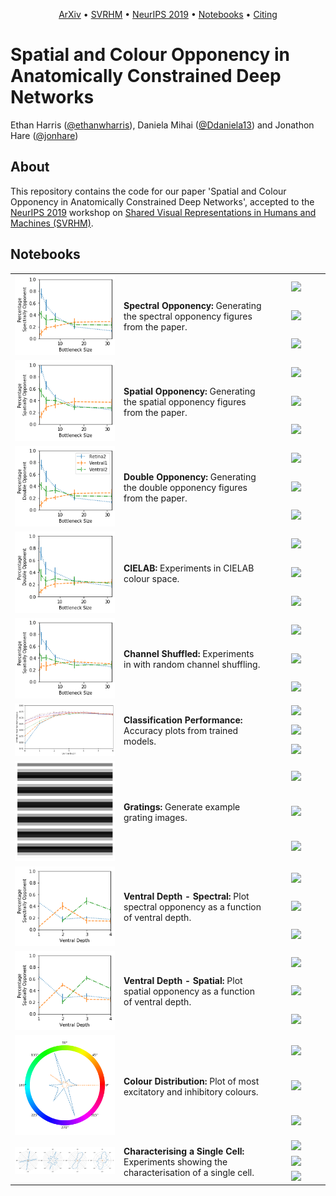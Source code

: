 <p align="center">
  <a href="https://arxiv.org/abs/1910.11086">ArXiv</a> •
  <a href="https://www.svrhm2019.com/">SVRHM</a> •
    <a href="https://neurips.cc/Conferences/2019/Schedule?showEvent=13196">NeurIPS 2019</a> •
  <a href="#notebooks">Notebooks</a> •
  <a href="">Citing</a>
</p>

# Spatial and Colour Opponency in Anatomically Constrained Deep Networks

Ethan Harris ([@ethanwharris](https://github.com/ethanwharris)), Daniela Mihai ([@Ddaniela13](https://github.com/Ddaniela13)) and Jonathon Hare ([@jonhare](https://github.com/jonhare))

## About

This repository contains the code for our paper 'Spatial and Colour Opponency in Anatomically Constrained Deep Networks', accepted to the [NeurIPS 2019](https://neurips.cc/) workshop on [Shared Visual Representations in Humans and Machines (SVRHM)](https://www.svrhm2019.com/).

## Notebooks

<a id="notebooks"></a>

<table>
    <tr>
        <td rowspan="3" width="160">
            <img src="https://raw.githubusercontent.com/ecs-vlc/opponency/master/figures/spectrally_opponent.png" width="256">
        </td>    
        <td rowspan="3">
            <b>Spectral Opponency:</b> Generating the spectral opponency figures from the paper.
        </td>
        <td align="center" width="80">
            <a href="https://nbviewer.jupyter.org/github/ecs-vlc/opponency/blob/master/spectral_opponency.ipynb">
                <img src="http://www.pytorchbearer.org/assets/img/nbviewer_logo.svg" height="34">
            </a>
        </td>
    </tr>
    <tr>
        <td align="center">
            <a href="https://github.com/ecs-vlc/opponency/blob/master/spectral_opponency.ipynb">
                <img src="http://www.pytorchbearer.org/assets/img/github_logo.png" height="32">
            </a>
        </td>
    </tr>
    <tr>
        <td align="center">
            <a href="https://colab.research.google.com/github/ecs-vlc/opponency/blob/master/spectral_opponency.ipynb">
                <img src="http://www.pytorchbearer.org/assets/img/colab_logo.png" height="28">
            </a>
        </td>
    </tr>
    <tr>
        <td rowspan="3">
            <img src="https://raw.githubusercontent.com/ecs-vlc/opponency/master/figures/spatially_opponent.png" width="256">
        </td>    
        <td rowspan="3">
            <b>Spatial Opponency:</b> Generating the spatial opponency figures from the paper.
        </td>
        <td align="center">
            <a href="https://nbviewer.jupyter.org/github/ecs-vlc/opponency/blob/master/spatial_opponency.ipynb">
                <img src="http://www.pytorchbearer.org/assets/img/nbviewer_logo.svg" height="34">
            </a>
        </td>
    </tr>
    <tr>
        <td align="center">
            <a href="https://github.com/ecs-vlc/opponency/blob/master/spatial_opponency.ipynb">
                <img src="http://www.pytorchbearer.org/assets/img/github_logo.png" height="32">
            </a>
        </td>
    </tr>
    <tr>
        <td align="center">
            <a href="https://colab.research.google.com/github/ecs-vlc/opponency/blob/master/spatial_opponency.ipynb">
                <img src="http://www.pytorchbearer.org/assets/img/colab_logo.png" height="28">
            </a>
        </td>
    </tr>
    <tr>
        <td rowspan="3">
            <img src="https://raw.githubusercontent.com/ecs-vlc/opponency/master/figures/double_opponent.png" width="256">
        </td>    
        <td rowspan="3">
            <b>Double Opponency:</b> Generating the double opponency figures from the paper.
        </td>
        <td align="center">
            <a href="https://nbviewer.jupyter.org/github/ecs-vlc/opponency/blob/master/double_opponency.ipynb">
                <img src="http://www.pytorchbearer.org/assets/img/nbviewer_logo.svg" height="34">
            </a>
        </td>
    </tr>
    <tr>
        <td align="center">
            <a href="https://github.com/ecs-vlc/opponency/blob/master/double_opponency.ipynb">
                <img src="http://www.pytorchbearer.org/assets/img/github_logo.png" height="32">
            </a>
        </td>
    </tr>
    <tr>
        <td align="center">
            <a href="https://colab.research.google.com/github/ecs-vlc/opponency/blob/master/double_opponency.ipynb">
                <img src="http://www.pytorchbearer.org/assets/img/colab_logo.png" height="28">
            </a>
        </td>
    </tr>
    <tr>
        <td rowspan="3">
            <img src="https://raw.githubusercontent.com/ecs-vlc/opponency/master/figures/double_lab.png" width="256">
        </td>    
        <td rowspan="3">
            <b>CIELAB:</b> Experiments in CIELAB colour space.
        </td>
        <td align="center">
            <a href="https://nbviewer.jupyter.org/github/ecs-vlc/opponency/blob/master/cielab.ipynb">
                <img src="http://www.pytorchbearer.org/assets/img/nbviewer_logo.svg" height="34">
            </a>
        </td>
    </tr>
    <tr>
        <td align="center">
            <a href="https://github.com/ecs-vlc/opponency/blob/master/cielab.ipynb">
                <img src="http://www.pytorchbearer.org/assets/img/github_logo.png" height="32">
            </a>
        </td>
    </tr>
    <tr>
        <td align="center">
            <a href="https://colab.research.google.com/github/ecs-vlc/opponency/blob/master/cielab.ipynb">
                <img src="http://www.pytorchbearer.org/assets/img/colab_logo.png" height="28">
            </a>
        </td>
    </tr>
    <tr>
        <td rowspan="3">
            <img src="https://raw.githubusercontent.com/ecs-vlc/opponency/master/figures/shuffled_spatial.png" width="256">
        </td>    
        <td rowspan="3">
            <b>Channel Shuffled:</b> Experiments in with random channel shuffling.
        </td>
        <td align="center">
            <a href="https://nbviewer.jupyter.org/github/ecs-vlc/opponency/blob/master/channel_shuffled.ipynb">
                <img src="http://www.pytorchbearer.org/assets/img/nbviewer_logo.svg" height="34">
            </a>
        </td>
    </tr>
    <tr>
        <td align="center">
            <a href="https://github.com/ecs-vlc/opponency/blob/master/channel_shuffled.ipynb">
                <img src="http://www.pytorchbearer.org/assets/img/github_logo.png" height="32">
            </a>
        </td>
    </tr>
    <tr>
        <td align="center">
            <a href="https://colab.research.google.com/github/ecs-vlc/opponency/blob/master/channel_shuffled.ipynb">
                <img src="http://www.pytorchbearer.org/assets/img/colab_logo.png" height="28">
            </a>
        </td>
    </tr>
    <tr>
        <td rowspan="3">
            <img src="https://raw.githubusercontent.com/ecs-vlc/opponency/master/figures/greyscale_accuracy.png" width="256">
        </td>    
        <td rowspan="3">
            <b>Classification Performance:</b> Accuracy plots from trained models.
        </td>
        <td align="center">
            <a href="https://nbviewer.jupyter.org/github/ecs-vlc/opponency/blob/master/classification_performance.ipynb">
                <img src="http://www.pytorchbearer.org/assets/img/nbviewer_logo.svg" height="34">
            </a>
        </td>
    </tr>
    <tr>
        <td align="center">
            <a href="https://github.com/ecs-vlc/opponency/blob/master/classification_performance.ipynb">
                <img src="http://www.pytorchbearer.org/assets/img/github_logo.png" height="32">
            </a>
        </td>
    </tr>
    <tr>
        <td align="center">
            <a href="https://colab.research.google.com/github/ecs-vlc/opponency/blob/master/classification_performance.ipynb">
                <img src="http://www.pytorchbearer.org/assets/img/colab_logo.png" height="28">
            </a>
        </td>
    </tr>
    <tr>
        <td rowspan="3">
            <img src="https://raw.githubusercontent.com/ecs-vlc/opponency/master/figures/0grey.png" width="256">
        </td>    
        <td rowspan="3">
            <b>Gratings:</b> Generate example grating images.
        </td>
        <td align="center">
            <a href="https://nbviewer.jupyter.org/github/ecs-vlc/opponency/blob/master/gratings.ipynb">
                <img src="http://www.pytorchbearer.org/assets/img/nbviewer_logo.svg" height="34">
            </a>
        </td>
    </tr>
    <tr>
        <td align="center">
            <a href="https://github.com/ecs-vlc/opponency/blob/master/gratings.ipynb">
                <img src="http://www.pytorchbearer.org/assets/img/github_logo.png" height="32">
            </a>
        </td>
    </tr>
    <tr>
        <td align="center">
            <a href="https://colab.research.google.com/github/ecs-vlc/opponency/blob/master/gratings.ipynb">
                <img src="http://www.pytorchbearer.org/assets/img/colab_logo.png" height="28">
            </a>
        </td>
    </tr>
    <tr>
        <td rowspan="3">
            <img src="https://raw.githubusercontent.com/ecs-vlc/opponency/master/figures/spectral_depth_opponent.png" width="256">
        </td>    
        <td rowspan="3">
            <b>Ventral Depth - Spectral:</b> Plot spectral opponency as a function of ventral depth.
        </td>
        <td align="center">
            <a href="https://nbviewer.jupyter.org/github/ecs-vlc/opponency/blob/master/spectral_depth.ipynb">
                <img src="http://www.pytorchbearer.org/assets/img/nbviewer_logo.svg" height="34">
            </a>
        </td>
    </tr>
    <tr>
        <td align="center">
            <a href="https://github.com/ecs-vlc/opponency/blob/master/spectral_depth.ipynb">
                <img src="http://www.pytorchbearer.org/assets/img/github_logo.png" height="32">
            </a>
        </td>
    </tr>
    <tr>
        <td align="center">
            <a href="https://colab.research.google.com/github/ecs-vlc/opponency/blob/master/spectral_depth.ipynb">
                <img src="http://www.pytorchbearer.org/assets/img/colab_logo.png" height="28">
            </a>
        </td>
    </tr>
    <tr>
        <td rowspan="3">
            <img src="https://raw.githubusercontent.com/ecs-vlc/opponency/master/figures/spatial_depth_opponent.png" width="256">
        </td>    
        <td rowspan="3">
            <b>Ventral Depth - Spatial:</b> Plot spatial opponency as a function of ventral depth.
        </td>
        <td align="center">
            <a href="https://nbviewer.jupyter.org/github/ecs-vlc/opponency/blob/master/spatial_depth.ipynb">
                <img src="http://www.pytorchbearer.org/assets/img/nbviewer_logo.svg" height="34">
            </a>
        </td>
    </tr>
    <tr>
        <td align="center">
            <a href="https://github.com/ecs-vlc/opponency/blob/master/spatial_depth.ipynb">
                <img src="http://www.pytorchbearer.org/assets/img/github_logo.png" height="32">
            </a>
        </td>
    </tr>
    <tr>
        <td align="center">
            <a href="https://colab.research.google.com/github/ecs-vlc/opponency/blob/master/spatial_depth.ipynb">
                <img src="http://www.pytorchbearer.org/assets/img/colab_logo.png" height="28">
            </a>
        </td>
    </tr>
    <tr>
        <td rowspan="3">
            <img src="https://raw.githubusercontent.com/ecs-vlc/opponency/master/figures/retina_relu2.png" width="256">
        </td>    
        <td rowspan="3">
            <b>Colour Distribution:</b> Plot of most excitatory and inhibitory colours.
        </td>
        <td align="center">
            <a href="https://nbviewer.jupyter.org/github/ecs-vlc/opponency/blob/master/excitatory_colours.ipynb">
                <img src="http://www.pytorchbearer.org/assets/img/nbviewer_logo.svg" height="34">
            </a>
        </td>
    </tr>
    <tr>
        <td align="center">
            <a href="https://github.com/ecs-vlc/opponency/blob/master/excitatory_colours.ipynb">
                <img src="http://www.pytorchbearer.org/assets/img/github_logo.png" height="32">
            </a>
        </td>
    </tr>
    <tr>
        <td align="center">
            <a href="https://colab.research.google.com/github/ecs-vlc/opponency/blob/master/excitatory_colours.ipynb">
                <img src="http://www.pytorchbearer.org/assets/img/colab_logo.png" height="28">
            </a>
        </td>
    </tr>
    <tr>
        <td rowspan="3">
            <img src="https://raw.githubusercontent.com/ecs-vlc/opponency/master/figures/spatial_responses.png" width="256">
        </td>    
        <td rowspan="3">
            <b>Characterising a Single Cell:</b> Experiments showing the characterisation of a single cell.
        </td>
        <td align="center">
            <a href="https://nbviewer.jupyter.org/github/ecs-vlc/opponency/blob/master/cell_characterisation.ipynb">
                <img src="http://www.pytorchbearer.org/assets/img/nbviewer_logo.svg" height="34">
            </a>
        </td>
    </tr>
    <tr>
        <td align="center">
            <a href="https://github.com/ecs-vlc/opponency/blob/master/cell_characterisation.ipynb">
                <img src="http://www.pytorchbearer.org/assets/img/github_logo.png" height="32">
            </a>
        </td>
    </tr>
    <tr>
        <td align="center">
            <a href="https://colab.research.google.com/github/ecs-vlc/opponency/blob/master/cell_characterisation.ipynb">
                <img src="http://www.pytorchbearer.org/assets/img/colab_logo.png" height="28">
            </a>
        </td>
    </tr>
</table>
